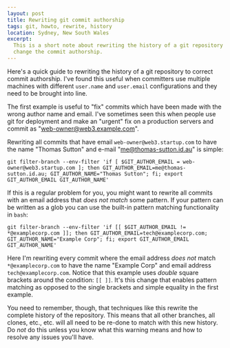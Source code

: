 ```yaml
---
layout: post
title: Rewriting git commit authorship
tags: git, howto, rewrite, history
location: Sydney, New South Wales
excerpt: 
  This is a short note about rewriting the history of a git repository to
  change the commit authorship.
---
```


Here's a quick guide to rewriting the history of a git repository to correct
commit authorship. I've found this useful when committers use multiple machines
with different `user.name` and `user.email` configurations and they need to be
brought into line.

The first example is useful to "fix" commits which have been made with the
wrong author name and email. I've sometimes seen this when people use git for
deployment and make an "urgent" fix on a production servers and commit as
"web-owner@web3.example.com".

Rewriting all commits that have email `web-owner@web3.startup.com` to have the
name "Thomas Sutton" and e-mail "me@thomas-sutton.id.au" is simple:

````{.bash}
git filter-branch --env-filter 'if [ $GIT_AUTHOR_EMAIL = web-owner@web3.startup.com ]; then GIT_AUTHOR_EMAIL=me@thomas-sutton.id.au; GIT_AUTHOR_NAME="Thomas Sutton"; fi; export GIT_AUTHOR_EMAIL GIT_AUTHOR_NAME'
````

If this is a regular problem for you, you might want to rewrite all commits
with an email address that *does not match* some pattern. If your pattern can
be written as a glob you can use the built-in pattern matching functionality in
`bash`:

````{.bash}
git filter-branch --env-filter 'if [[ $GIT_AUTHOR_EMAIL != *@examplecorp.com ]]; then GIT_AUTHOR_EMAIL=tech@examplecorp.com; GIT_AUTHOR_NAME="Example Corp"; fi; export GIT_AUTHOR_EMAIL GIT_AUTHOR_NAME'
````

Here I'm rewriting every commit where the email address *does not* match
`*@examplecorp.com` to have the name "Example Corp" and email address
`tech@examplecorp.com`. Notice that this example uses *double* square brackets
around the condition: `[[ ]]`. It's this change that enables pattern matching
as opposed to the single brackets and simple equality in the first example.

You need to remember, though, that techniques like this rewrite the complete
history of the repository. This means that all other branches, all clones,
etc., etc. will all need to be re-done to match with this new history. Do *not*
do this unless you know what this warning means and how to resolve any issues
you'll have.
